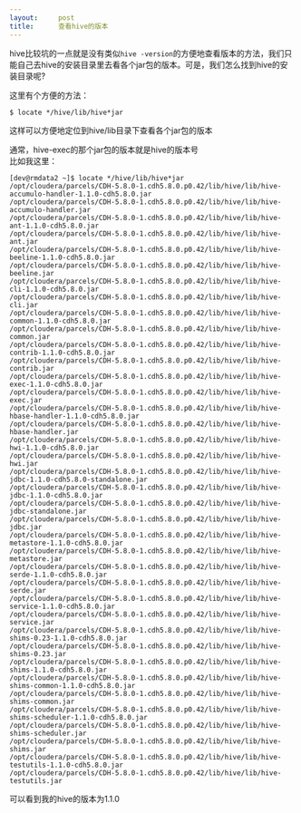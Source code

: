 ```yaml
---
layout:     post
title:      查看hive的版本
---
```

<div id="article_content" class="article_content clearfix csdn-tracking-statistics" data-pid="blog" data-mod="popu_307" data-dsm="post">
								            <div id="content_views" class="markdown_views prism-atom-one-dark">
							<!-- flowchart 箭头图标 勿删 -->
							<svg xmlns="http://www.w3.org/2000/svg" style="display: none;"><path stroke-linecap="round" d="M5,0 0,2.5 5,5z" id="raphael-marker-block" style="-webkit-tap-highlight-color: rgba(0, 0, 0, 0);"></path></svg>
							<p>hive比较坑的一点就是没有类似<code>hive -version</code>的方便地查看版本的方法，我们只能自己去hive的安装目录里去看各个jar包的版本。可是，我们怎么找到hive的安装目录呢?</p>

<p>这里有个方便的方法：</p>



<pre class="prettyprint"><code class="language-shell hljs ruby"><span class="hljs-variable">$ </span>locate *<span class="hljs-regexp">/hive/lib</span><span class="hljs-regexp">/hive*jar</span></code></pre>

<p>这样可以方便地定位到hive/lib目录下查看各个jar包的版本</p>

<p>通常，hive-exec的那个jar包的版本就是hive的版本号 <br>
比如我这里：</p>



<pre class="prettyprint"><code class="language-shell hljs avrasm">[dev@rmdata2 ~]$ locate */hive/lib/hive*jar
/opt/cloudera/parcels/CDH-<span class="hljs-number">5.8</span><span class="hljs-number">.0</span>-<span class="hljs-number">1.</span>cdh5<span class="hljs-number">.8</span><span class="hljs-number">.0</span><span class="hljs-preprocessor">.p</span>0<span class="hljs-number">.42</span>/lib/hive/lib/hive-accumulo-handler-<span class="hljs-number">1.1</span><span class="hljs-number">.0</span>-cdh5<span class="hljs-number">.8</span><span class="hljs-number">.0</span><span class="hljs-preprocessor">.jar</span>
/opt/cloudera/parcels/CDH-<span class="hljs-number">5.8</span><span class="hljs-number">.0</span>-<span class="hljs-number">1.</span>cdh5<span class="hljs-number">.8</span><span class="hljs-number">.0</span><span class="hljs-preprocessor">.p</span>0<span class="hljs-number">.42</span>/lib/hive/lib/hive-accumulo-handler<span class="hljs-preprocessor">.jar</span>
/opt/cloudera/parcels/CDH-<span class="hljs-number">5.8</span><span class="hljs-number">.0</span>-<span class="hljs-number">1.</span>cdh5<span class="hljs-number">.8</span><span class="hljs-number">.0</span><span class="hljs-preprocessor">.p</span>0<span class="hljs-number">.42</span>/lib/hive/lib/hive-ant-<span class="hljs-number">1.1</span><span class="hljs-number">.0</span>-cdh5<span class="hljs-number">.8</span><span class="hljs-number">.0</span><span class="hljs-preprocessor">.jar</span>
/opt/cloudera/parcels/CDH-<span class="hljs-number">5.8</span><span class="hljs-number">.0</span>-<span class="hljs-number">1.</span>cdh5<span class="hljs-number">.8</span><span class="hljs-number">.0</span><span class="hljs-preprocessor">.p</span>0<span class="hljs-number">.42</span>/lib/hive/lib/hive-ant<span class="hljs-preprocessor">.jar</span>
/opt/cloudera/parcels/CDH-<span class="hljs-number">5.8</span><span class="hljs-number">.0</span>-<span class="hljs-number">1.</span>cdh5<span class="hljs-number">.8</span><span class="hljs-number">.0</span><span class="hljs-preprocessor">.p</span>0<span class="hljs-number">.42</span>/lib/hive/lib/hive-beeline-<span class="hljs-number">1.1</span><span class="hljs-number">.0</span>-cdh5<span class="hljs-number">.8</span><span class="hljs-number">.0</span><span class="hljs-preprocessor">.jar</span>
/opt/cloudera/parcels/CDH-<span class="hljs-number">5.8</span><span class="hljs-number">.0</span>-<span class="hljs-number">1.</span>cdh5<span class="hljs-number">.8</span><span class="hljs-number">.0</span><span class="hljs-preprocessor">.p</span>0<span class="hljs-number">.42</span>/lib/hive/lib/hive-beeline<span class="hljs-preprocessor">.jar</span>
/opt/cloudera/parcels/CDH-<span class="hljs-number">5.8</span><span class="hljs-number">.0</span>-<span class="hljs-number">1.</span>cdh5<span class="hljs-number">.8</span><span class="hljs-number">.0</span><span class="hljs-preprocessor">.p</span>0<span class="hljs-number">.42</span>/lib/hive/lib/hive-<span class="hljs-keyword">cli</span>-<span class="hljs-number">1.1</span><span class="hljs-number">.0</span>-cdh5<span class="hljs-number">.8</span><span class="hljs-number">.0</span><span class="hljs-preprocessor">.jar</span>
/opt/cloudera/parcels/CDH-<span class="hljs-number">5.8</span><span class="hljs-number">.0</span>-<span class="hljs-number">1.</span>cdh5<span class="hljs-number">.8</span><span class="hljs-number">.0</span><span class="hljs-preprocessor">.p</span>0<span class="hljs-number">.42</span>/lib/hive/lib/hive-<span class="hljs-keyword">cli</span><span class="hljs-preprocessor">.jar</span>
/opt/cloudera/parcels/CDH-<span class="hljs-number">5.8</span><span class="hljs-number">.0</span>-<span class="hljs-number">1.</span>cdh5<span class="hljs-number">.8</span><span class="hljs-number">.0</span><span class="hljs-preprocessor">.p</span>0<span class="hljs-number">.42</span>/lib/hive/lib/hive-common-<span class="hljs-number">1.1</span><span class="hljs-number">.0</span>-cdh5<span class="hljs-number">.8</span><span class="hljs-number">.0</span><span class="hljs-preprocessor">.jar</span>
/opt/cloudera/parcels/CDH-<span class="hljs-number">5.8</span><span class="hljs-number">.0</span>-<span class="hljs-number">1.</span>cdh5<span class="hljs-number">.8</span><span class="hljs-number">.0</span><span class="hljs-preprocessor">.p</span>0<span class="hljs-number">.42</span>/lib/hive/lib/hive-common<span class="hljs-preprocessor">.jar</span>
/opt/cloudera/parcels/CDH-<span class="hljs-number">5.8</span><span class="hljs-number">.0</span>-<span class="hljs-number">1.</span>cdh5<span class="hljs-number">.8</span><span class="hljs-number">.0</span><span class="hljs-preprocessor">.p</span>0<span class="hljs-number">.42</span>/lib/hive/lib/hive-contrib-<span class="hljs-number">1.1</span><span class="hljs-number">.0</span>-cdh5<span class="hljs-number">.8</span><span class="hljs-number">.0</span><span class="hljs-preprocessor">.jar</span>
/opt/cloudera/parcels/CDH-<span class="hljs-number">5.8</span><span class="hljs-number">.0</span>-<span class="hljs-number">1.</span>cdh5<span class="hljs-number">.8</span><span class="hljs-number">.0</span><span class="hljs-preprocessor">.p</span>0<span class="hljs-number">.42</span>/lib/hive/lib/hive-contrib<span class="hljs-preprocessor">.jar</span>
/opt/cloudera/parcels/CDH-<span class="hljs-number">5.8</span><span class="hljs-number">.0</span>-<span class="hljs-number">1.</span>cdh5<span class="hljs-number">.8</span><span class="hljs-number">.0</span><span class="hljs-preprocessor">.p</span>0<span class="hljs-number">.42</span>/lib/hive/lib/hive-exec-<span class="hljs-number">1.1</span><span class="hljs-number">.0</span>-cdh5<span class="hljs-number">.8</span><span class="hljs-number">.0</span><span class="hljs-preprocessor">.jar</span>
/opt/cloudera/parcels/CDH-<span class="hljs-number">5.8</span><span class="hljs-number">.0</span>-<span class="hljs-number">1.</span>cdh5<span class="hljs-number">.8</span><span class="hljs-number">.0</span><span class="hljs-preprocessor">.p</span>0<span class="hljs-number">.42</span>/lib/hive/lib/hive-exec<span class="hljs-preprocessor">.jar</span>
/opt/cloudera/parcels/CDH-<span class="hljs-number">5.8</span><span class="hljs-number">.0</span>-<span class="hljs-number">1.</span>cdh5<span class="hljs-number">.8</span><span class="hljs-number">.0</span><span class="hljs-preprocessor">.p</span>0<span class="hljs-number">.42</span>/lib/hive/lib/hive-hbase-handler-<span class="hljs-number">1.1</span><span class="hljs-number">.0</span>-cdh5<span class="hljs-number">.8</span><span class="hljs-number">.0</span><span class="hljs-preprocessor">.jar</span>
/opt/cloudera/parcels/CDH-<span class="hljs-number">5.8</span><span class="hljs-number">.0</span>-<span class="hljs-number">1.</span>cdh5<span class="hljs-number">.8</span><span class="hljs-number">.0</span><span class="hljs-preprocessor">.p</span>0<span class="hljs-number">.42</span>/lib/hive/lib/hive-hbase-handler<span class="hljs-preprocessor">.jar</span>
/opt/cloudera/parcels/CDH-<span class="hljs-number">5.8</span><span class="hljs-number">.0</span>-<span class="hljs-number">1.</span>cdh5<span class="hljs-number">.8</span><span class="hljs-number">.0</span><span class="hljs-preprocessor">.p</span>0<span class="hljs-number">.42</span>/lib/hive/lib/hive-hwi-<span class="hljs-number">1.1</span><span class="hljs-number">.0</span>-cdh5<span class="hljs-number">.8</span><span class="hljs-number">.0</span><span class="hljs-preprocessor">.jar</span>
/opt/cloudera/parcels/CDH-<span class="hljs-number">5.8</span><span class="hljs-number">.0</span>-<span class="hljs-number">1.</span>cdh5<span class="hljs-number">.8</span><span class="hljs-number">.0</span><span class="hljs-preprocessor">.p</span>0<span class="hljs-number">.42</span>/lib/hive/lib/hive-hwi<span class="hljs-preprocessor">.jar</span>
/opt/cloudera/parcels/CDH-<span class="hljs-number">5.8</span><span class="hljs-number">.0</span>-<span class="hljs-number">1.</span>cdh5<span class="hljs-number">.8</span><span class="hljs-number">.0</span><span class="hljs-preprocessor">.p</span>0<span class="hljs-number">.42</span>/lib/hive/lib/hive-jdbc-<span class="hljs-number">1.1</span><span class="hljs-number">.0</span>-cdh5<span class="hljs-number">.8</span><span class="hljs-number">.0</span>-standalone<span class="hljs-preprocessor">.jar</span>
/opt/cloudera/parcels/CDH-<span class="hljs-number">5.8</span><span class="hljs-number">.0</span>-<span class="hljs-number">1.</span>cdh5<span class="hljs-number">.8</span><span class="hljs-number">.0</span><span class="hljs-preprocessor">.p</span>0<span class="hljs-number">.42</span>/lib/hive/lib/hive-jdbc-<span class="hljs-number">1.1</span><span class="hljs-number">.0</span>-cdh5<span class="hljs-number">.8</span><span class="hljs-number">.0</span><span class="hljs-preprocessor">.jar</span>
/opt/cloudera/parcels/CDH-<span class="hljs-number">5.8</span><span class="hljs-number">.0</span>-<span class="hljs-number">1.</span>cdh5<span class="hljs-number">.8</span><span class="hljs-number">.0</span><span class="hljs-preprocessor">.p</span>0<span class="hljs-number">.42</span>/lib/hive/lib/hive-jdbc-standalone<span class="hljs-preprocessor">.jar</span>
/opt/cloudera/parcels/CDH-<span class="hljs-number">5.8</span><span class="hljs-number">.0</span>-<span class="hljs-number">1.</span>cdh5<span class="hljs-number">.8</span><span class="hljs-number">.0</span><span class="hljs-preprocessor">.p</span>0<span class="hljs-number">.42</span>/lib/hive/lib/hive-jdbc<span class="hljs-preprocessor">.jar</span>
/opt/cloudera/parcels/CDH-<span class="hljs-number">5.8</span><span class="hljs-number">.0</span>-<span class="hljs-number">1.</span>cdh5<span class="hljs-number">.8</span><span class="hljs-number">.0</span><span class="hljs-preprocessor">.p</span>0<span class="hljs-number">.42</span>/lib/hive/lib/hive-metastore-<span class="hljs-number">1.1</span><span class="hljs-number">.0</span>-cdh5<span class="hljs-number">.8</span><span class="hljs-number">.0</span><span class="hljs-preprocessor">.jar</span>
/opt/cloudera/parcels/CDH-<span class="hljs-number">5.8</span><span class="hljs-number">.0</span>-<span class="hljs-number">1.</span>cdh5<span class="hljs-number">.8</span><span class="hljs-number">.0</span><span class="hljs-preprocessor">.p</span>0<span class="hljs-number">.42</span>/lib/hive/lib/hive-metastore<span class="hljs-preprocessor">.jar</span>
/opt/cloudera/parcels/CDH-<span class="hljs-number">5.8</span><span class="hljs-number">.0</span>-<span class="hljs-number">1.</span>cdh5<span class="hljs-number">.8</span><span class="hljs-number">.0</span><span class="hljs-preprocessor">.p</span>0<span class="hljs-number">.42</span>/lib/hive/lib/hive-serde-<span class="hljs-number">1.1</span><span class="hljs-number">.0</span>-cdh5<span class="hljs-number">.8</span><span class="hljs-number">.0</span><span class="hljs-preprocessor">.jar</span>
/opt/cloudera/parcels/CDH-<span class="hljs-number">5.8</span><span class="hljs-number">.0</span>-<span class="hljs-number">1.</span>cdh5<span class="hljs-number">.8</span><span class="hljs-number">.0</span><span class="hljs-preprocessor">.p</span>0<span class="hljs-number">.42</span>/lib/hive/lib/hive-serde<span class="hljs-preprocessor">.jar</span>
/opt/cloudera/parcels/CDH-<span class="hljs-number">5.8</span><span class="hljs-number">.0</span>-<span class="hljs-number">1.</span>cdh5<span class="hljs-number">.8</span><span class="hljs-number">.0</span><span class="hljs-preprocessor">.p</span>0<span class="hljs-number">.42</span>/lib/hive/lib/hive-service-<span class="hljs-number">1.1</span><span class="hljs-number">.0</span>-cdh5<span class="hljs-number">.8</span><span class="hljs-number">.0</span><span class="hljs-preprocessor">.jar</span>
/opt/cloudera/parcels/CDH-<span class="hljs-number">5.8</span><span class="hljs-number">.0</span>-<span class="hljs-number">1.</span>cdh5<span class="hljs-number">.8</span><span class="hljs-number">.0</span><span class="hljs-preprocessor">.p</span>0<span class="hljs-number">.42</span>/lib/hive/lib/hive-service<span class="hljs-preprocessor">.jar</span>
/opt/cloudera/parcels/CDH-<span class="hljs-number">5.8</span><span class="hljs-number">.0</span>-<span class="hljs-number">1.</span>cdh5<span class="hljs-number">.8</span><span class="hljs-number">.0</span><span class="hljs-preprocessor">.p</span>0<span class="hljs-number">.42</span>/lib/hive/lib/hive-shims-<span class="hljs-number">0.23</span>-<span class="hljs-number">1.1</span><span class="hljs-number">.0</span>-cdh5<span class="hljs-number">.8</span><span class="hljs-number">.0</span><span class="hljs-preprocessor">.jar</span>
/opt/cloudera/parcels/CDH-<span class="hljs-number">5.8</span><span class="hljs-number">.0</span>-<span class="hljs-number">1.</span>cdh5<span class="hljs-number">.8</span><span class="hljs-number">.0</span><span class="hljs-preprocessor">.p</span>0<span class="hljs-number">.42</span>/lib/hive/lib/hive-shims-<span class="hljs-number">0.23</span><span class="hljs-preprocessor">.jar</span>
/opt/cloudera/parcels/CDH-<span class="hljs-number">5.8</span><span class="hljs-number">.0</span>-<span class="hljs-number">1.</span>cdh5<span class="hljs-number">.8</span><span class="hljs-number">.0</span><span class="hljs-preprocessor">.p</span>0<span class="hljs-number">.42</span>/lib/hive/lib/hive-shims-<span class="hljs-number">1.1</span><span class="hljs-number">.0</span>-cdh5<span class="hljs-number">.8</span><span class="hljs-number">.0</span><span class="hljs-preprocessor">.jar</span>
/opt/cloudera/parcels/CDH-<span class="hljs-number">5.8</span><span class="hljs-number">.0</span>-<span class="hljs-number">1.</span>cdh5<span class="hljs-number">.8</span><span class="hljs-number">.0</span><span class="hljs-preprocessor">.p</span>0<span class="hljs-number">.42</span>/lib/hive/lib/hive-shims-common-<span class="hljs-number">1.1</span><span class="hljs-number">.0</span>-cdh5<span class="hljs-number">.8</span><span class="hljs-number">.0</span><span class="hljs-preprocessor">.jar</span>
/opt/cloudera/parcels/CDH-<span class="hljs-number">5.8</span><span class="hljs-number">.0</span>-<span class="hljs-number">1.</span>cdh5<span class="hljs-number">.8</span><span class="hljs-number">.0</span><span class="hljs-preprocessor">.p</span>0<span class="hljs-number">.42</span>/lib/hive/lib/hive-shims-common<span class="hljs-preprocessor">.jar</span>
/opt/cloudera/parcels/CDH-<span class="hljs-number">5.8</span><span class="hljs-number">.0</span>-<span class="hljs-number">1.</span>cdh5<span class="hljs-number">.8</span><span class="hljs-number">.0</span><span class="hljs-preprocessor">.p</span>0<span class="hljs-number">.42</span>/lib/hive/lib/hive-shims-scheduler-<span class="hljs-number">1.1</span><span class="hljs-number">.0</span>-cdh5<span class="hljs-number">.8</span><span class="hljs-number">.0</span><span class="hljs-preprocessor">.jar</span>
/opt/cloudera/parcels/CDH-<span class="hljs-number">5.8</span><span class="hljs-number">.0</span>-<span class="hljs-number">1.</span>cdh5<span class="hljs-number">.8</span><span class="hljs-number">.0</span><span class="hljs-preprocessor">.p</span>0<span class="hljs-number">.42</span>/lib/hive/lib/hive-shims-scheduler<span class="hljs-preprocessor">.jar</span>
/opt/cloudera/parcels/CDH-<span class="hljs-number">5.8</span><span class="hljs-number">.0</span>-<span class="hljs-number">1.</span>cdh5<span class="hljs-number">.8</span><span class="hljs-number">.0</span><span class="hljs-preprocessor">.p</span>0<span class="hljs-number">.42</span>/lib/hive/lib/hive-shims<span class="hljs-preprocessor">.jar</span>
/opt/cloudera/parcels/CDH-<span class="hljs-number">5.8</span><span class="hljs-number">.0</span>-<span class="hljs-number">1.</span>cdh5<span class="hljs-number">.8</span><span class="hljs-number">.0</span><span class="hljs-preprocessor">.p</span>0<span class="hljs-number">.42</span>/lib/hive/lib/hive-testutils-<span class="hljs-number">1.1</span><span class="hljs-number">.0</span>-cdh5<span class="hljs-number">.8</span><span class="hljs-number">.0</span><span class="hljs-preprocessor">.jar</span>
/opt/cloudera/parcels/CDH-<span class="hljs-number">5.8</span><span class="hljs-number">.0</span>-<span class="hljs-number">1.</span>cdh5<span class="hljs-number">.8</span><span class="hljs-number">.0</span><span class="hljs-preprocessor">.p</span>0<span class="hljs-number">.42</span>/lib/hive/lib/hive-testutils<span class="hljs-preprocessor">.jar</span></code></pre>

<p>可以看到我的hive的版本为1.1.0</p>            </div>
						<link href="https://csdnimg.cn/release/phoenix/mdeditor/markdown_views-9e5741c4b9.css" rel="stylesheet">
                </div>
